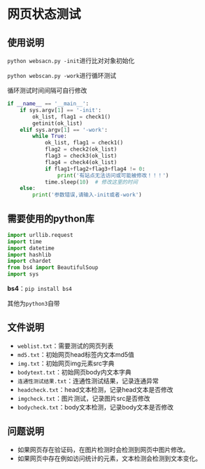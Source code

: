 # 网页状态测试

## 使用说明

`python websacn.py -init`进行比对对象初始化

`python webscan.py -work`进行循环测试

循环测试时间间隔可自行修改

```python
if __name__ == '__main__':
    if sys.argv[1] == '-init':
        ok_list, flag1 = check1()
        getinit(ok_list)
    elif sys.argv[1] == '-work':
        while True:
            ok_list, flag1 = check1()
            flag2 = check2(ok_list)
            flag3 = check3(ok_list)
            flag4 = check4(ok_list)
            if flag1+flag2+flag3+flag4 != 0:
                print('有站点无法访问或可能被修改！！！')
            time.sleep(10)  # 修改这里的时间
    else:
        print('参数错误,请输入-init或者-work')
```



## 需要使用的python库

```python
import urllib.request
import time
import datetime
import hashlib
import chardet
from bs4 import BeautifulSoup
import sys
```

**bs4**：`pip install bs4`

其他为`python3`自带

## 文件说明

- `weblist.txt`：需要测试的网页列表
- `md5.txt`：初始网页head标签内文本md5值
- `img.txt`：初始网页img元素src字典
- `bodytext.txt`：初始网页body内文本字典
- `连通性测试结果.txt`：连通性测试结果，记录连通异常
- `headcheck.txt`：head文本检测，记录head文本是否修改
- `imgcheck.txt`：图片测试，记录图片src是否修改
- `bodycheck.txt`：body文本检测，记录body文本是否修改

## 问题说明

- 如果网页存在验证码，在图片检测时会检测到网页中图片修改。
- 如果网页中存在例如访问统计的元素，文本检测会检测到文本变化。